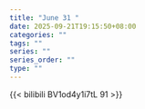 ```yaml
---
title: "June 31 "
date: 2025-09-21T19:15:50+08:00
categories: ""
tags: ""
series: ""
series_order: ""
type: ""
---
```



{{< bilibili BV1od4y1i7tL 91 >}}

